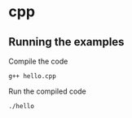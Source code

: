 # cpp

## Running the examples

Compile the code

```
g++ hello.cpp
```

Run the compiled code

```
./hello
```


